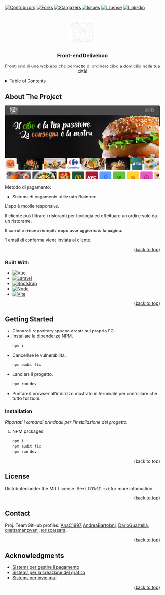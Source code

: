 <a name="readme-top"></a>

[![Contributors][contributors-shield]][contributors-url]
[![Forks][forks-shield]][forks-url]
[![Stargazers][stars-shield]][stars-url]
[![Issues][issues-shield]][issues-url]
[![License][license-shield]][license-url]
[![Linkedin][linkedin-shield]][linkedin-url]

<!-- PROJECT LOGO -->
<br />
<div align="center">
  <a href="https://github.com/loriscassara">
    <img src="/public/images/logo.png" alt="Logo" width="80" height="80">
  </a>

  <h3 align="center">Front-end Deliveboo</h3>

  <p align="center">
    Front-end di una web app che permette di ordinare cibo a domicilio nella tua città!
  </p>
</div>

<!-- TABLE OF CONTENTS -->
<details>
  <summary>Table of Contents</summary>
  <ol>
    <li>
      <a href="#about-the-project">About The Project</a>
      <ul>
        <li><a href="#built-with">Built With</a></li>
      </ul>
    </li>
    <li>
      <a href="#getting-started">Getting Started</a>
      <ul>
        <li><a href="#installation">Installation</a></li>
      </ul>
    </li>
    <li><a href="#license">License</a></li>
    <li><a href="#contact">Contact</a></li>
    <li><a href="#acknowledgments">Acknowledgments</a></li>
  </ol>
</details>

<!-- ABOUT THE PROJECT -->

## About The Project

[![product-screenshot][product-screenshot]](https://example.com)

Metodo di pagamento:

- Sistema di pagamento utilizzato Braintree.

L'app è mobile responsive.

Il cliente può filtrare i ristoranti per tipologia ed effettuare un ordine solo da un ristorante.

Il carrello rimane riempito dopo aver aggiornato la pagina.

1 email di conferma viene inviata al cliente.

<p align="right">(<a href="#readme-top">back to top</a>)</p>

### Built With

- [![Vue][Vue.js]][Vue-url]
- [![Laravel][Laravel.com]][Laravel-url]
- [![Bootstrap][Bootstrap.com]][Bootstrap-url]
- [![Node][Node.js]][Node-url]
- [![Vite][Vite.com]][Vite-url]

<p align="right">(<a href="#readme-top">back to top</a>)</p>

<!-- GETTING STARTED -->

## Getting Started

- Clonare il repository appena creato sul proprio PC.
- Installare le dipendenze NPM.
  ```sh
  npm i
  ```
- Cancellare le vulnerabilità.
  ```sh
  npm audit fix
  ```
- Lanciare il progetto.
  ```sh
  npm run dev
  ```
- Puntare il browser all'indirizzo mostrato in terminale per controllare che tutto funzioni.

### Installation

_Riportati i comandi principali per l'installazione del progetto._

1. NPM packages
   ```sh
   npm i
   npm audit fix
   npm run dev
   ```

<p align="right">(<a href="#readme-top">back to top</a>)</p>

<!-- LICENSE -->

## License

Distributed under the MIT License. See `LICENSE.txt` for more information.

<p align="right">(<a href="#readme-top">back to top</a>)</p>

<!-- CONTACT -->

## Contact

Proj. Team GitHub profiles: [AnaC1997](https://github.com/AnaC1997), [AndreaBartoloni](https://github.com/AndreaBartoloni), [DarioGuastella](https://github.com/DarioGuastella), [dilettamantovani](https://github.com/dilettamantovani), [loriscassara](https://github.com/loriscassara).

<p align="right">(<a href="#readme-top">back to top</a>)</p>

<!-- ACKNOWLEDGMENTS -->

## Acknowledgments

- [Sistema per gestire il pagamento](https://www.braintreepayments.com/)
- [Sistema per la creazione del grafico](https://www.chartjs.org/)
- [Sistema per invio mail](https://www.youtube.com/watch?v=lsna1S8y1vg)

<p align="right">(<a href="#readme-top">back to top</a>)</p>

<!-- MARKDOWN LINKS & IMAGES -->
<!-- https://www.markdownguide.org/basic-syntax/#reference-style-links -->

[contributors-shield]: https://img.shields.io/github/contributors/loriscassara/deliveboo-front-office.svg?style=for-the-badge
[contributors-url]: https://github.com/loriscassara/deliveboo-front-office/graphs/contributors
[forks-shield]: https://img.shields.io/github/forks/loriscassara/deliveboo-front-office.svg?style=for-the-badge
[forks-url]: https://github.com/loriscassara/deliveboo-front-office/forks
[stars-shield]: https://img.shields.io/github/stars/loriscassara/deliveboo-front-office.svg?style=for-the-badge
[stars-url]: https://github.com/loriscassara/deliveboo-front-office/stargazers
[issues-shield]: https://img.shields.io/github/issues/loriscassara/deliveboo-front-office.svg?style=for-the-badge
[issues-url]: https://github.com/loriscassara/deliveboo-front-office/issues
[license-shield]: https://img.shields.io/github/license/loriscassara/deliveboo-front-office.svg?style=for-the-badge
[license-url]: https://github.com/othneildrew/Best-README-Template/blob/master/LICENSE.txt
[linkedin-shield]: https://img.shields.io/badge/Linkedin-2986cc?style=for-the-badge&logo=linkedin&logoColor=FFFFFF
[linkedin-url]: https://www.linkedin.com/in/loriscassara/
[product-screenshot]: /public/images/screenshot.png
[Node.js]: https://img.shields.io/badge/Node.js-065535?style=for-the-badge&logo=nodedotjs&logoColor=4FC08D
[Node-url]: https://nodejs.org/en
[Vite.com]: https://img.shields.io/badge/Vite-bf9000?style=for-the-badge&logo=vite&logoColor=f1c232
[Vite-url]: https://vitejs.dev/
[Vue.js]: https://img.shields.io/badge/Vue.js-35495E?style=for-the-badge&logo=vuedotjs&logoColor=4FC08D
[Vue-url]: https://vuejs.org/
[Laravel.com]: https://img.shields.io/badge/Laravel-FF2D20?style=for-the-badge&logo=laravel&logoColor=white
[Laravel-url]: https://laravel.com
[Bootstrap.com]: https://img.shields.io/badge/Bootstrap-563D7C?style=for-the-badge&logo=bootstrap&logoColor=white
[Bootstrap-url]: https://getbootstrap.com
